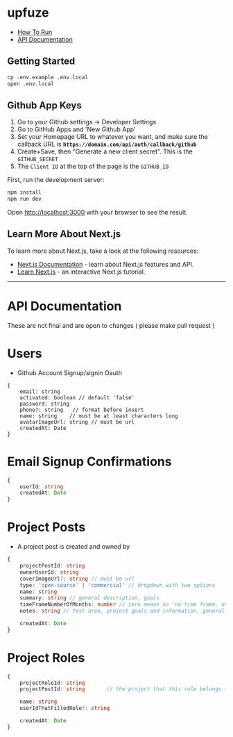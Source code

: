# upfuze

- [How To Run](#run)
- [API Documentation](#api-docs)

<a id="run"></a>
## Getting Started

```bash
cp .env.example .env.local
open .env.local
```

## Github App Keys

1. Go to your Github settings -> Developer Settings
2. Go to GitHub Apps and 'New Github App'
3. Set your Homepage URL to whatever you want, and make sure the callback URL is **`https://domain.com/api/auth/callback/github`**
4. Create+Save, then "Generate a new client secret". This is the `GITHUB_SECRET`
5. The `Client ID` at the top of the page is the `GITHUB_ID`

First, run the development server:

```bash
npm install
npm run dev
```

Open [http://localhost:3000](http://localhost:3000) with your browser to see the result.

## Learn More About Next.js

To learn more about Next.js, take a look at the following resources:

- [Next.js Documentation](https://nextjs.org/docs) - learn about Next.js features and API.
- [Learn Next.js](https://nextjs.org/learn) - an interactive Next.js tutorial.

<hr>

<a id="api-docs"></a>
# API Documentation

These are not final and are open to changes ( please make pull request )

# Users

- Github Account Signup/signin Oauth

```type
{
    email: string
    activated: boolean // default 'false'
    password: string
    phone?: string   // format before insert 
    name: string    // must be at least characters long
    avatarImageUrl: string // must be url
    createdAt: Date
}
```

# Email Signup Confirmations
```typescript
{
    userId: string
    createdAt: Date
}
```

# Project Posts
- A project post is created and owned by 

```typescript
{
    projectPostId: string
    ownerUserId: string
    coverImageUrl?: string // must be url
    type: 'open-source' | 'commercial' // dropdown with two options
    name: string
    summary: string // general description, goals
    timeFrameNumberOfMonths: number // zero means no 'no time frame, unsure, to-be-dated'
    notes: string // text area. project goals and information, general

    createdAt: Date
}
```

# Project Roles

```typescript
{
    projectRoleId: string
    projectPostId: string       // the project that this role belongs to

    name: string
    userIdThatFilledRole?: string

    createdAt: Date
}
```
